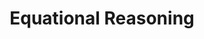 ---
title: Equational Reasoning
url: http://www.haskellforall.com/2013/12/equational-reasoning.html
authors:
- Gabriel Gonzalez
type: article
tags:
- equational reasoning
doHaskell-type: blog post
dohaskell-year: 2013
---